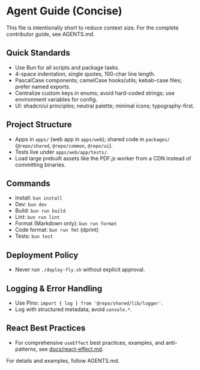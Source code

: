 # Agent Guide (Concise)

This file is intentionally short to reduce context size. For the complete contributor guide, see AGENTS.md.

## Quick Standards

- Use Bun for all scripts and package tasks.
- 4-space indentation, single quotes, 100-char line length.
- PascalCase components; camelCase hooks/utils; kebab-case files; prefer named exports.
- Centralize custom keys in enums; avoid hard-coded strings; use environment variables for config.
- UI: shadcn/ui principles; neutral palette; minimal icons; typography-first.

## Project Structure

- Apps in `apps/` (web app in `apps/web`); shared code in `packages/` (`@repo/shared`, `@repo/common`, `@repo/ui`).
- Tests live under `apps/web/app/tests/`.
- Load large prebuilt assets like the PDF.js worker from a CDN instead of committing binaries.

## Commands

- Install: `bun install`
- Dev: `bun dev`
- Build: `bun run build`
- Lint: `bun run lint`
- Format (Markdown only): `bun run format`
- Code format: `bun run fmt` (dprint)
- Tests: `bun test`

## Deployment Policy

- Never run `./deploy-fly.sh` without explicit approval.

## Logging & Error Handling

- Use Pino: `import { log } from '@repo/shared/lib/logger'`.
- Log with structured metadata; avoid `console.*`.

## React Best Practices

- For comprehensive `useEffect` best practices, examples, and anti-patterns, see [docs/react-effect.md](./docs/react-effect.md).

For details and examples, follow AGENTS.md.
